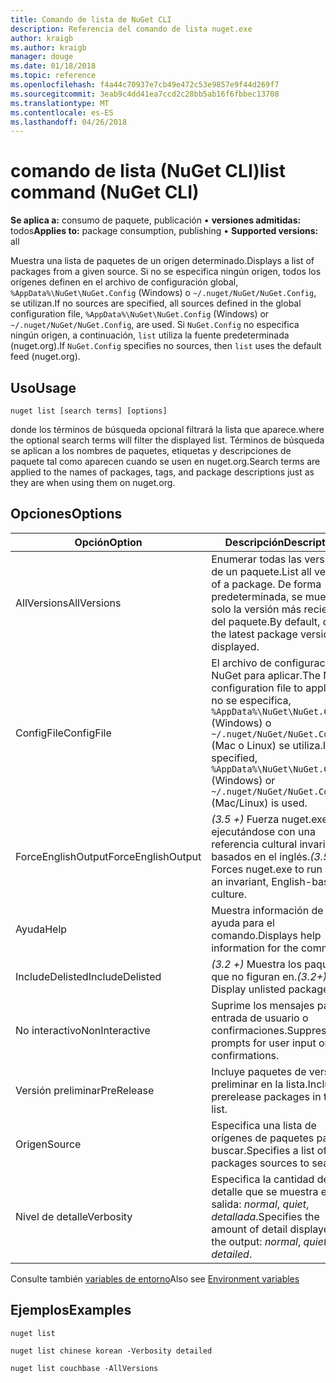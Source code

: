 ```yaml
---
title: Comando de lista de NuGet CLI
description: Referencia del comando de lista nuget.exe
author: kraigb
ms.author: kraigb
manager: douge
ms.date: 01/18/2018
ms.topic: reference
ms.openlocfilehash: f4a44c70937e7cb49e472c53e9857e9f44d269f7
ms.sourcegitcommit: 3eab9c4dd41ea7ccd2c28bb5ab16f6fbbec13708
ms.translationtype: MT
ms.contentlocale: es-ES
ms.lasthandoff: 04/26/2018
---
```

# <a name="list-command-nuget-cli"></a><span data-ttu-id="4cec0-103">comando de lista (NuGet CLI)</span><span class="sxs-lookup"><span data-stu-id="4cec0-103">list command (NuGet CLI)</span></span>

<span data-ttu-id="4cec0-104">**Se aplica a:** consumo de paquete, publicación &bullet; **versiones admitidas:** todos</span><span class="sxs-lookup"><span data-stu-id="4cec0-104">**Applies to:** package consumption, publishing &bullet; **Supported versions:** all</span></span>

<span data-ttu-id="4cec0-105">Muestra una lista de paquetes de un origen determinado.</span><span class="sxs-lookup"><span data-stu-id="4cec0-105">Displays a list of packages from a given source.</span></span> <span data-ttu-id="4cec0-106">Si no se especifica ningún origen, todos los orígenes definen en el archivo de configuración global, `%AppData%\NuGet\NuGet.Config` (Windows) o `~/.nuget/NuGet/NuGet.Config`, se utilizan.</span><span class="sxs-lookup"><span data-stu-id="4cec0-106">If no sources are specified, all sources defined in the global configuration file, `%AppData%\NuGet\NuGet.Config` (Windows) or `~/.nuget/NuGet/NuGet.Config`, are used.</span></span> <span data-ttu-id="4cec0-107">Si `NuGet.Config` no especifica ningún origen, a continuación, `list` utiliza la fuente predeterminada (nuget.org).</span><span class="sxs-lookup"><span data-stu-id="4cec0-107">If `NuGet.Config` specifies no sources, then `list` uses the default feed (nuget.org).</span></span>

## <a name="usage"></a><span data-ttu-id="4cec0-108">Uso</span><span class="sxs-lookup"><span data-stu-id="4cec0-108">Usage</span></span>

```cli
nuget list [search terms] [options]
```

<span data-ttu-id="4cec0-109">donde los términos de búsqueda opcional filtrará la lista que aparece.</span><span class="sxs-lookup"><span data-stu-id="4cec0-109">where the optional search terms will filter the displayed list.</span></span> <span data-ttu-id="4cec0-110">Términos de búsqueda se aplican a los nombres de paquetes, etiquetas y descripciones de paquete tal como aparecen cuando se usen en nuget.org.</span><span class="sxs-lookup"><span data-stu-id="4cec0-110">Search terms are applied to the names of packages, tags, and package descriptions just as they are when using them on nuget.org.</span></span>

## <a name="options"></a><span data-ttu-id="4cec0-111">Opciones</span><span class="sxs-lookup"><span data-stu-id="4cec0-111">Options</span></span>

| <span data-ttu-id="4cec0-112">Opción</span><span class="sxs-lookup"><span data-stu-id="4cec0-112">Option</span></span> | <span data-ttu-id="4cec0-113">Descripción</span><span class="sxs-lookup"><span data-stu-id="4cec0-113">Description</span></span> |
| --- | --- |
| <span data-ttu-id="4cec0-114">AllVersions</span><span class="sxs-lookup"><span data-stu-id="4cec0-114">AllVersions</span></span> | <span data-ttu-id="4cec0-115">Enumerar todas las versiones de un paquete.</span><span class="sxs-lookup"><span data-stu-id="4cec0-115">List all versions of a package.</span></span> <span data-ttu-id="4cec0-116">De forma predeterminada, se muestra solo la versión más reciente del paquete.</span><span class="sxs-lookup"><span data-stu-id="4cec0-116">By default, only the latest package version is displayed.</span></span> |
| <span data-ttu-id="4cec0-117">ConfigFile</span><span class="sxs-lookup"><span data-stu-id="4cec0-117">ConfigFile</span></span> | <span data-ttu-id="4cec0-118">El archivo de configuración de NuGet para aplicar.</span><span class="sxs-lookup"><span data-stu-id="4cec0-118">The NuGet configuration file to apply.</span></span> <span data-ttu-id="4cec0-119">Si no se especifica, `%AppData%\NuGet\NuGet.Config` (Windows) o `~/.nuget/NuGet/NuGet.Config` (Mac o Linux) se utiliza.</span><span class="sxs-lookup"><span data-stu-id="4cec0-119">If not specified, `%AppData%\NuGet\NuGet.Config` (Windows) or `~/.nuget/NuGet/NuGet.Config` (Mac/Linux) is used.</span></span>|
| <span data-ttu-id="4cec0-120">ForceEnglishOutput</span><span class="sxs-lookup"><span data-stu-id="4cec0-120">ForceEnglishOutput</span></span> | <span data-ttu-id="4cec0-121">*(3.5 +)*  Fuerza nuget.exe ejecutándose con una referencia cultural invariable, basados en el inglés.</span><span class="sxs-lookup"><span data-stu-id="4cec0-121">*(3.5+)* Forces nuget.exe to run using an invariant, English-based culture.</span></span> |
| <span data-ttu-id="4cec0-122">Ayuda</span><span class="sxs-lookup"><span data-stu-id="4cec0-122">Help</span></span> | <span data-ttu-id="4cec0-123">Muestra información de ayuda para el comando.</span><span class="sxs-lookup"><span data-stu-id="4cec0-123">Displays help information for the command.</span></span> |
| <span data-ttu-id="4cec0-124">IncludeDelisted</span><span class="sxs-lookup"><span data-stu-id="4cec0-124">IncludeDelisted</span></span> | <span data-ttu-id="4cec0-125">*(3.2 +)*  Muestra los paquetes que no figuran en.</span><span class="sxs-lookup"><span data-stu-id="4cec0-125">*(3.2+)* Display unlisted packages.</span></span> |
| <span data-ttu-id="4cec0-126">No interactivo</span><span class="sxs-lookup"><span data-stu-id="4cec0-126">NonInteractive</span></span> | <span data-ttu-id="4cec0-127">Suprime los mensajes para la entrada de usuario o confirmaciones.</span><span class="sxs-lookup"><span data-stu-id="4cec0-127">Suppresses prompts for user input or confirmations.</span></span> |
| <span data-ttu-id="4cec0-128">Versión preliminar</span><span class="sxs-lookup"><span data-stu-id="4cec0-128">PreRelease</span></span> | <span data-ttu-id="4cec0-129">Incluye paquetes de versión preliminar en la lista.</span><span class="sxs-lookup"><span data-stu-id="4cec0-129">Includes prerelease packages in the list.</span></span> |
| <span data-ttu-id="4cec0-130">Origen</span><span class="sxs-lookup"><span data-stu-id="4cec0-130">Source</span></span> | <span data-ttu-id="4cec0-131">Especifica una lista de orígenes de paquetes para buscar.</span><span class="sxs-lookup"><span data-stu-id="4cec0-131">Specifies a list of packages sources to search.</span></span> |
| <span data-ttu-id="4cec0-132">Nivel de detalle</span><span class="sxs-lookup"><span data-stu-id="4cec0-132">Verbosity</span></span> | <span data-ttu-id="4cec0-133">Especifica la cantidad de detalle que se muestra en la salida: *normal*, *quiet*, *detallada*.</span><span class="sxs-lookup"><span data-stu-id="4cec0-133">Specifies the amount of detail displayed in the output: *normal*, *quiet*, *detailed*.</span></span> |

<span data-ttu-id="4cec0-134">Consulte también [variables de entorno](cli-ref-environment-variables.md)</span><span class="sxs-lookup"><span data-stu-id="4cec0-134">Also see [Environment variables](cli-ref-environment-variables.md)</span></span>

## <a name="examples"></a><span data-ttu-id="4cec0-135">Ejemplos</span><span class="sxs-lookup"><span data-stu-id="4cec0-135">Examples</span></span>

```cli
nuget list

nuget list chinese korean -Verbosity detailed

nuget list couchbase -AllVersions
```
